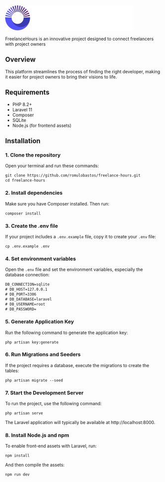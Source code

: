 ![Freelance Hours](https://raw.githubusercontent.com/romulobastos/freelance-hours/refs/heads/main/public/logo-freelance-hours.svg)

FreelanceHours is an innovative project designed to connect freelancers with project owners

## Overview

This platform streamlines the process of finding the right developer, making it easier for project owners to bring their visions to life.

## Requirements

- PHP 8.2+
- Laravel 11
- Composer
- SQLite
- Node.js (for frontend assets)

## Installation

### 1. Clone the repository
Open your terminal and run these commands:

    git clone https://github.com/romulobastos/freelance-hours.git
    cd freelance-hours

### 2. Install dependencies
Make sure you have Composer installed. Then run:
    
    composer install

### 3. Create the .env file
If your project includes a `.env.example` file, copy it to create your `.env` file:

    cp .env.example .env

### 4. Set environment variables
Open the `.env` file and set the environment variables, especially the database connection:
    
    DB_CONNECTION=sqlite
    # DB_HOST=127.0.0.1
    # DB_PORT=3306
    # DB_DATABASE=laravel
    # DB_USERNAME=root
    # DB_PASSWORD=

### 5. Generate Application Key
Run the following command to generate the application key:
    
    php artisan key:generate

### 6. Run Migrations and Seeders
If the project requires a database, execute the migrations to create the tables:
    
    php artisan migrate --seed

### 7. Start the Development Server
To run the project, use the following command:
    
    php artisan serve

The Laravel application will typically be available at http://localhost:8000.

### 8. Install Node.js and npm
To enable front-end assets with Laravel, run:

    npm install

And then compile the assets:
    
    npm run dev
